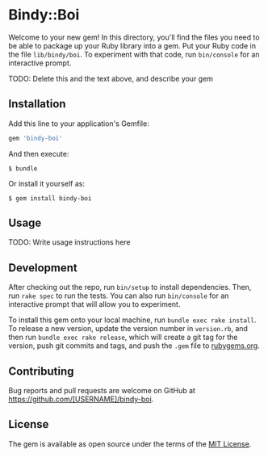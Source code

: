 # Bindy::Boi

Welcome to your new gem! In this directory, you'll find the files you need to be able to package up your Ruby library into a gem. Put your Ruby code in the file `lib/bindy/boi`. To experiment with that code, run `bin/console` for an interactive prompt.

TODO: Delete this and the text above, and describe your gem

## Installation

Add this line to your application's Gemfile:

```ruby
gem 'bindy-boi'
```

And then execute:

    $ bundle

Or install it yourself as:

    $ gem install bindy-boi

## Usage

TODO: Write usage instructions here

## Development

After checking out the repo, run `bin/setup` to install dependencies. Then, run `rake spec` to run the tests. You can also run `bin/console` for an interactive prompt that will allow you to experiment.

To install this gem onto your local machine, run `bundle exec rake install`. To release a new version, update the version number in `version.rb`, and then run `bundle exec rake release`, which will create a git tag for the version, push git commits and tags, and push the `.gem` file to [rubygems.org](https://rubygems.org).

## Contributing

Bug reports and pull requests are welcome on GitHub at https://github.com/[USERNAME]/bindy-boi.

## License

The gem is available as open source under the terms of the [MIT License](https://opensource.org/licenses/MIT).
